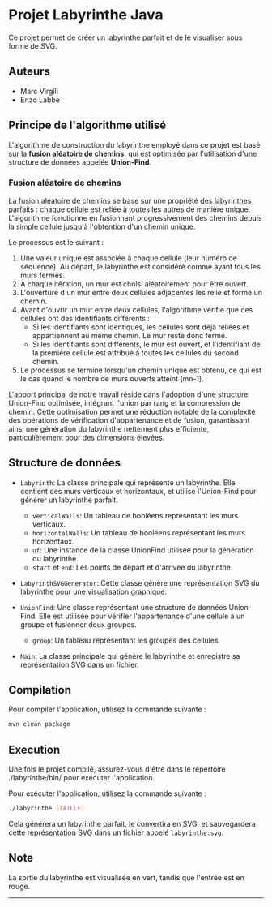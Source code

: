# Projet Labyrinthe Java

Ce projet permet de créer un labyrinthe parfait et de le visualiser sous forme de SVG.

## Auteurs
- Marc Virgili
- Enzo Labbe

## Principe de l'algorithme utilisé

L'algorithme de construction du labyrinthe employé dans ce projet est basé sur la **fusion aléatoire de chemins**.  qui est optimisée par l'utilisation d'une structure de données appelée **Union-Find**.

### Fusion aléatoire de chemins

La fusion aléatoire de chemins se base sur une propriété des labyrinthes parfaits : chaque cellule est reliée à toutes les autres de manière unique. L'algorithme fonctionne en fusionnant progressivement des chemins depuis la simple cellule jusqu'à l'obtention d'un chemin unique.

Le processus est le suivant :

1. Une valeur unique est associée à chaque cellule (leur numéro de séquence). Au départ, le labyrinthe est considéré comme ayant tous les murs fermés.
2. À chaque itération, un mur est choisi aléatoirement pour être ouvert.
3. L'ouverture d'un mur entre deux cellules adjacentes les relie et forme un chemin.
4. Avant d'ouvrir un mur entre deux cellules, l'algorithme vérifie que ces cellules ont des identifiants différents :
    - Si les identifiants sont identiques, les cellules sont déjà reliées et appartiennent au même chemin. Le mur reste donc fermé.
    - Si les identifiants sont différents, le mur est ouvert, et l'identifiant de la première cellule est attribué à toutes les cellules du second chemin.
5. Le processus se termine lorsqu'un chemin unique est obtenu, ce qui est le cas quand le nombre de murs ouverts atteint \(mn-1\).

L'apport principal de notre travail réside dans l'adoption d'une structure Union-Find optimisée, intégrant l'union par rang et la compression de chemin. Cette optimisation permet une réduction notable de la complexité des opérations de vérification d'appartenance et de fusion, garantissant ainsi une génération du labyrinthe nettement plus efficiente, particulièrement pour des dimensions élevées.

## Structure de données

- `Labyrinth`: La classe principale qui représente un labyrinthe. Elle contient des murs verticaux et horizontaux, et utilise l'Union-Find pour générer un labyrinthe parfait.
    - `verticalWalls`: Un tableau de booléens représentant les murs verticaux.
    - `horizontalWalls`: Un tableau de booléens représentant les murs horizontaux.
    - `uf`: Une instance de la classe UnionFind utilisée pour la génération du labyrinthe.
    - `start` et `end`: Les points de départ et d'arrivée du labyrinthe.

- `LabyrinthSVGGenerator`: Cette classe génère une représentation SVG du labyrinthe pour une visualisation graphique.

- `UnionFind`: Une classe représentant une structure de données Union-Find. Elle est utilisée pour vérifier l'appartenance d'une cellule à un groupe et fusionner deux groupes.
    - `group`: Un tableau représentant les groupes des cellules.

- `Main`: La classe principale qui génère le labyrinthe et enregistre sa représentation SVG dans un fichier.

## Compilation

Pour compiler l'application, utilisez la commande suivante :

```bash
mvn clean package
```

## Execution

Une fois le projet compilé, assurez-vous d'être dans le répertoire ./labyrinthe/bin/ pour exécuter l'application.

Pour exécuter l'application, utilisez la commande suivante :

```bash
./labyrinthe [TAILLE]
```

Cela générera un labyrinthe parfait, le convertira en SVG, et sauvegardera cette représentation SVG dans un fichier appelé `labyrinthe.svg`.

## Note

La sortie du labyrinthe est visualisée en vert, tandis que l'entrée est en rouge.

--- 

